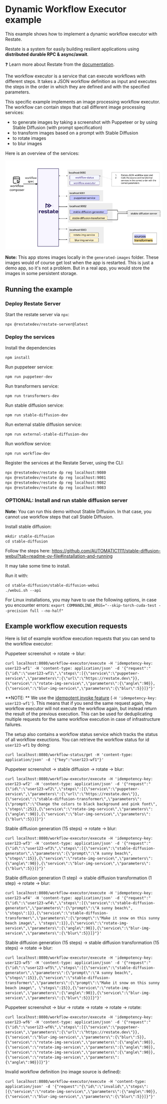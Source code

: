 # Dynamic Workflow Executor example

This example shows how to implement a dynamic workflow executor with Restate.

Restate is a system for easily building resilient applications using **distributed durable RPC & async/await**.

❓ Learn more about Restate from the [documentation](https://docs.restate.dev).

The workflow executor is a service that can execute workflows with different steps.
It takes a JSON workflow definition as input and executes the steps in the order in which they are defined and with the specified parameters.

This specific example implements an image processing workflow executor.
The workflow can contain steps that call different image processing services:
- to generate images by taking a screenshot with Puppeteer or by using Stable Diffusion (with prompt specification)
- to transform images based on a prompt with Stable Diffusion
- to rotate images
- to blur images

Here is an overview of the services:

![](dynamic_workflow_executor.png)


**Note:** This app stores images locally in the `generated-images` folder. These images would of course get lost when the app is restarted. This is just a demo app, so it's not a problem. But in a real app, you would store the images in some persistent storage.

## Running the example

### Deploy Restate Server

Start the restate server via `npx`:
```shell
npx @restatedev/restate-server@latest
```

### Deploy the services 

Install the dependencies
```shell
npm install 
```

Run puppeteer service:
```shell
npm run puppeteer-dev
```

Run transformers service:
```shell
npm run transformers-dev
```

Run stable diffusion service:
```shell
npm run stable-diffusion-dev
```

Run external stable diffusion service:
```shell
npm run external-stable-diffusion-dev
```

Run workflow service:
```shell
npm run workflow-dev
```

Register the services at the Restate Server, using the CLI:

```shell
npx @restatedev/restate dp reg localhost:9080
npx @restatedev/restate dp reg localhost:9081
npx @restatedev/restate dp reg localhost:9082
npx @restatedev/restate dp reg localhost:9083
```

### OPTIONAL: Install and run stable diffusion server

**Note:** You can run this demo without Stable Diffusion. In that case, you cannot use workflow steps that call Stable Diffusion.

Install stable diffusion:

```shell
mkdir stable-diffusion
cd stable-diffusion
```

Follow the steps here:
https://github.com/AUTOMATIC1111/stable-diffusion-webui?tab=readme-ov-file#installation-and-running

It may take some time to install.

Run it with:

```shell
cd stable-diffusion/stable-diffusion-webui
./webui.sh --api
```

For Linux installations, you may have to use the following options, in case you encounter errors:
`export COMMANDLINE_ARGS="--skip-torch-cuda-test --precision full --no-half"`


## Example workflow execution requests

Here is  list of example workflow execution requests that you can send to the workflow executor:

Puppeteer screenshot -> rotate -> blur:

```shell
curl localhost:8080/workflow-executor/execute -H 'idempotency-key: user123-wf1' -H 'content-type: application/json' -d '{"request":"{\"id\":\"user123-wf1\",\"steps\":[{\"service\":\"puppeteer-service\",\"parameters\":{\"url\":\"https://restate.dev\"}},{\"service\":\"rotate-img-service\",\"parameters\":{\"angle\":90}},{\"service\":\"blur-img-service\",\"parameters\":{\"blur\":5}}]}"}'
```

**NOTE: ** We use the [idempotent invoke feature](https://docs.restate.dev/services/invocation/#invoke-a-service-idempotently) (`-H 'idempotency-key: user123-wf1'`).
This means that if you send the same request again, the workflow executor will not execute the workflow again, but instead return the result of the previous execution. This can be used for deduplicating multiple requests for the same workflow execution in case of infrastructure failures.

The setup also contains a workflow status service which tracks the status of all workflow exeuctions.
You can retrieve the workflow status for id `user123-wf1` by doing:

```shell
curl localhost:8080/workflow-status/get -H 'content-type: application/json' -d '{"key":"user123-wf1"}'
```

Puppeteer screenshot -> stable diffusion -> rotate -> blur:

```shell
curl localhost:8080/workflow-executor/execute -H 'idempotency-key: user123-wf2' -H 'content-type: application/json' -d '{"request":"{\"id\":\"user123-wf2\",\"steps\":[{\"service\":\"puppeteer-service\",\"parameters\":{\"url\":\"https://restate.dev\"}},{\"service\":\"stable-diffusion-transformer\",\"parameters\":{\"prompt\":\"Change the colors to black background and pink font\", \"steps\":25}},{\"service\":\"rotate-img-service\",\"parameters\":{\"angle\":90}},{\"service\":\"blur-img-service\",\"parameters\":{\"blur\":5}}]}"}'
```

Stable diffusion generation (15 steps) -> rotate -> blur:

```shell
curl localhost:8080/workflow-executor/execute -H 'idempotency-key: user123-wf3' -H 'content-type: application/json' -d '{"request":"{\"id\":\"user123-wf3\",\"steps\":[{\"service\":\"stable-diffusion-generator\",\"parameters\":{\"prompt\":\"A sunny beach\", \"steps\":15}},{\"service\":\"rotate-img-service\",\"parameters\":{\"angle\":90}},{\"service\":\"blur-img-service\",\"parameters\":{\"blur\":5}}]}"}'
```

Stable diffusion generation (1 step) -> stable diffusion transformation (1 step) -> rotate -> blur:

```shell
curl localhost:8080/workflow-executor/execute -H 'idempotency-key: user123-wf4' -H 'content-type: application/json' -d '{"request":"{\"id\":\"user123-wf4\",\"steps\":[{\"service\":\"stable-diffusion-generator\",\"parameters\":{\"prompt\":\"A sunny beach\", \"steps\":1}},{\"service\":\"stable-diffusion-transformer\",\"parameters\":{\"prompt\":\"Make it snow on this sunny beach image\", \"steps\":1}},{\"service\":\"rotate-img-service\",\"parameters\":{\"angle\":90}},{\"service\":\"blur-img-service\",\"parameters\":{\"blur\":5}}]}"}'
```

Stable diffusion generation (15 steps) -> stable diffusion transformation (15 steps) -> rotate -> blur:

```shell
curl localhost:8080/workflow-executor/execute -H 'idempotency-key: user123-wf5' -H 'content-type: application/json' -d '{"request":"{\"id\":\"user123-wf5\",\"steps\":[{\"service\":\"stable-diffusion-generator\",\"parameters\":{\"prompt\":\"A sunny beach\", \"steps\":15}},{\"service\":\"stable-diffusion-transformer\",\"parameters\":{\"prompt\":\"Make it snow on this sunny beach image\", \"steps\":15}},{\"service\":\"rotate-img-service\",\"parameters\":{\"angle\":90}},{\"service\":\"blur-img-service\",\"parameters\":{\"blur\":5}}]}"}'
```


Puppeteer screenshot -> blur -> rotate -> rotate -> rotate -> rotate:

```shell
curl localhost:8080/workflow-executor/execute -H 'idempotency-key: user123-wf6' -H 'content-type: application/json' -d '{"request":"{\"id\":\"user123-wf6\",\"steps\":[{\"service\":\"puppeteer-service\",\"parameters\":{\"url\":\"https://restate.dev\"}},{\"service\":\"blur-img-service\",\"parameters\":{\"blur\":5}}, {\"service\":\"rotate-img-service\",\"parameters\":{\"angle\":90}}, {\"service\":\"rotate-img-service\",\"parameters\":{\"angle\":90}}, {\"service\":\"rotate-img-service\",\"parameters\":{\"angle\":90}}, {\"service\":\"rotate-img-service\",\"parameters\":{\"angle\":90}}]}"}' 
```

Invalid workflow definition (no image source is defined):

```shell
curl localhost:8080/workflow-executor/execute -H 'content-type: application/json' -d '{"request":"{\"id\":\"invalid\",\"steps\":[{\"service\":\"rotate-img-service\",\"parameters\":{\"angle\":90}},{\"service\":\"blur-img-service\",\"parameters\":{\"blur\":5}}]}"}'
```



